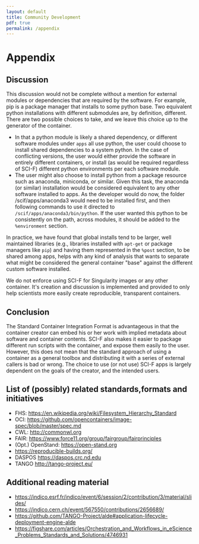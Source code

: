 ```yaml
---
layout: default
title: Community Development
pdf: true
permalink: /appendix
---
```


# Appendix

## Discussion
This discussion would not be complete without a mention for external modules or dependencies that are required by the software. For example, pip is a package manager that installs to some python base. Two equivalent python installations with different submodules are, by definition, different. There are two possible choices to take, and we leave this choice up to the generator of the container.

 - In that a python module is likely a shared dependency, or different software modules under `apps` all use python, the user could choose to install shared dependencies to a system python. In the case of conflicting versions, the user would either provide the software in entirely different containers, or install (as would be required regardless of SCI-F) different python environments per each software module.
- The user might also choose to install python from a package resource such as anaconda, miniconda, or similar. Given this task, the anaconda (or similar) installation would be considered equivalent to any other software installed to apps. As the developer would do now, the folder /scif/apps/anaconda3 would need to be installed first, and then following commands to use it directed to `/scif/apps/anaconda3/bin/python`. If the user wanted this python to be consistently on the path, across modules, it should be added to the `%environment` section.

In practice, we have found that global installs tend to be larger, well maintained libraries (e.g., libraries installed with `apt-get` or package managers like `pip`) and having them represented in the `%post` section, to be shared among apps, helps with any kind of analysis that wants to separate what might be considered the general container "base" against the different custom software installed.

We do not enforce using SCI-F for Singularity images or any other container. It's creation and discussion is implemented and provided to only help scientists more easily create reproducible, transparent containers.


## Conclusion
The Standard Container Integration Format is advantageous in that the container creator can embed his or her work with implied metadata about software and container contents. SCI-F also makes it easier to package different run scripts with the container, and expose them easily to the user. However, this does not mean that the standard approach of using a container as a general toolbox and distributing it with a series of external callers is bad or wrong. The choice to use (or not use) SCI-F apps is largely dependent on the goals of the creator, and the intended users.


## List of (possibly) related standards,formats and initiatives

 - FHS: https://en.wikipedia.org/wiki/Filesystem_Hierarchy_Standard
 - OCI: https://github.com/opencontainers/image-spec/blob/master/spec.md
 - CWL: http://commonwl.org
 - FAIR: https://www.force11.org/group/fairgroup/fairprinciples
 - (Opt.) OpenStand: https://open-stand.org
 - https://reproducible-builds.org/ 
 - DASPOS https://daspos.crc.nd.edu
 - TANGO http://tango-project.eu/

## Additional reading material

 - https://indico.esrf.fr/indico/event/6/session/2/contribution/3/material/slides/
 - https://indico.cern.ch/event/567550/contributions/2656689/
 - https://github.com/TANGO-Project/alde#application-lifecycle-deployment-engine-alde
 - https://figshare.com/articles/Orchestration_and_Workflows_in_eScience_Problems_Standards_and_Solutions/4746931

